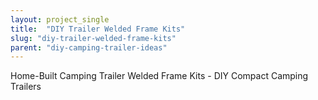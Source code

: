 ```yaml
---
layout: project_single
title:  "DIY Trailer Welded Frame Kits"
slug: "diy-trailer-welded-frame-kits"
parent: "diy-camping-trailer-ideas"
---
```

Home-Built Camping Trailer Welded Frame Kits - DIY Compact Camping Trailers